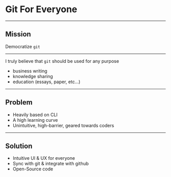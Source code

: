 # Git For Everyone

---

## Mission

Democratize `git`

---

I truly believe that `git` should be used for any purpose

- business writing
- knowledge sharing
- education (essays, paper, etc...)

---

## Problem

- Heavily based on CLI
- A high learning curve
- Unintuitive, high-barrier, geared towards coders

---

## Solution

- Intuitive UI & UX for everyone
- Sync with git & integrate with github
- Open-Source code

